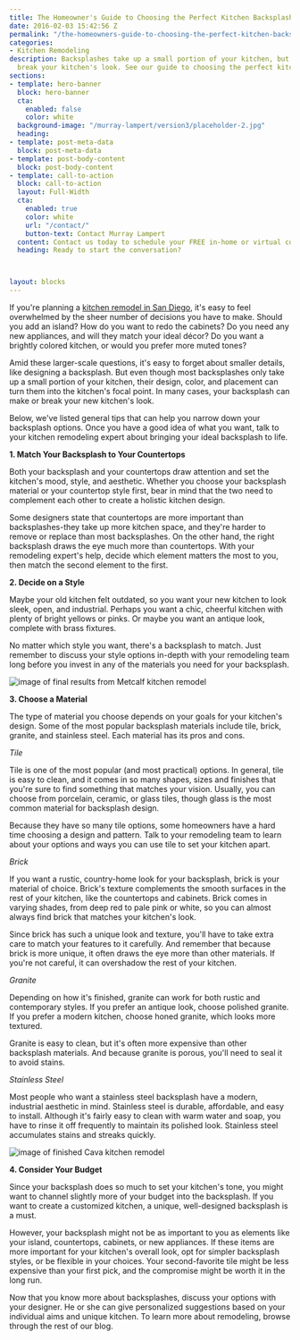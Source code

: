 ```yaml
---
title: The Homeowner's Guide to Choosing the Perfect Kitchen Backsplash
date: 2016-02-03 15:42:56 Z
permalink: "/the-homeowners-guide-to-choosing-the-perfect-kitchen-backsplash/"
categories:
- Kitchen Remodeling
description: Backsplashes take up a small portion of your kitchen, but they can make or
  break your kitchen's look. See our guide to choosing the perfect kitchen backsplash.
sections:
- template: hero-banner
  block: hero-banner
  cta:
    enabled: false
    color: white
  background-image: "/murray-lampert/version3/placeholder-2.jpg"
  heading: 
- template: post-meta-data
  block: post-meta-data
- template: post-body-content
  block: post-body-content
- template: call-to-action
  block: call-to-action
  layout: Full-Width
  cta:
    enabled: true
    color: white
    url: "/contact/"
    button-text: Contact Murray Lampert
  content: Contact us today to schedule your FREE in-home or virtual consultation.
  heading: Ready to start the conversation?



layout: blocks
---
```


If you're planning a [kitchen remodel in San Diego](/san-diego-kitchen-remodeling-services), it's easy to feel overwhelmed by the sheer number of decisions you
have to make. Should you add an island? How do you want to redo the cabinets? Do you need any new appliances,
and will they match your ideal décor? Do you want a brightly colored kitchen, or would you prefer more muted
tones?

Amid these larger-scale questions, it's easy to forget about smaller details, like designing a backsplash.
But even though most backsplashes only take up a small portion of your kitchen, their design, color, and
placement can turn them into the kitchen's focal point. In many cases, your backsplash can make or break your
new kitchen's look.

Below, we've listed general tips that can help you narrow down your backsplash options. Once you have a
good idea of what you want, talk to your kitchen remodeling expert about bringing your ideal backsplash to
life.

<strong>1. Match Your Backsplash to Your Countertops
</strong>

Both your backsplash and your countertops draw attention and set the kitchen's mood, style, and aesthetic.
Whether you choose your backsplash material or your countertop style first, bear in mind that the two need to
complement each other to create a holistic kitchen design.

Some designers state that countertops are more important than backsplashes-they take up more kitchen
space, and they're harder to remove or replace than most backsplashes. On the other hand, the right
backsplash draws the eye much more than countertops. With your remodeling expert's help, decide which element
matters the most to you, then match the second element to the first.

<strong>2. Decide on a Style</strong>

Maybe your old kitchen felt outdated, so you want your new kitchen to look sleek, open, and industrial.
Perhaps you want a chic, cheerful kitchen with plenty of bright yellows or pinks. Or maybe you want an
antique look, complete with brass fixtures.

No matter which style you want, there's a backsplash to match. Just remember to discuss your style options
in-depth with your remodeling team long before you invest in any of the materials you need for your
backsplash.

![image of final results from Metcalf kitchen remodel](/uploads/metcalf-kitchen-after.jpg "Metcalf Full Kitchen Remodel: After")

<strong>3. Choose a Material</strong>

The type of material you choose depends on your goals for your kitchen's design. Some of the most popular
backsplash materials include tile, brick, granite, and stainless steel. Each material has its pros and cons.

<em>Tile</em>

Tile is one of the most popular (and most practical) options. In general, tile is easy to clean, and it
comes in so many shapes, sizes and finishes that you're sure to find something that matches your vision.
Usually, you can choose from porcelain, ceramic, or glass tiles, though glass is the most common material for
backsplash design.

Because they have so many tile options, some homeowners have a hard time choosing a design and pattern.
Talk to your remodeling team to learn about your options and ways you can use tile to set your kitchen apart.

<em>Brick</em>

If you want a rustic, country-home look for your backsplash, brick is your material of choice. Brick's
texture complements the smooth surfaces in the rest of your kitchen, like the countertops and cabinets. Brick
comes in varying shades, from deep red to pale pink or white, so you can almost always find brick that
matches your kitchen's look.

Since brick has such a unique look and texture, you'll have to take extra care to match your features to
it carefully. And remember that because brick is more unique, it often draws the eye more than other
materials. If you're not careful, it can overshadow the rest of your kitchen.

<em>Granite</em>

Depending on how it's finished, granite can work for both rustic and contemporary styles. If you prefer an
antique look, choose polished granite. If you prefer a modern kitchen, choose honed granite, which looks more
textured.

Granite is easy to clean, but it's often more expensive than other backsplash materials. And because
granite is porous, you'll need to seal it to avoid stains.

<em>Stainless Steel</em>

Most people who want a stainless steel backsplash have a modern, industrial aesthetic in mind. Stainless
steel is durable, affordable, and easy to install. Although it's fairly easy to clean with warm water and
soap, you have to rinse it off frequently to maintain its polished look. Stainless steel accumulates stains
and streaks quickly.

![image of finished Cava kitchen remodel](/uploads/cava-621-i-ave-KD-34.jpg "Cava Kitchen Remodel in Coronado")

<strong>4. Consider Your Budget</strong>

Since your backsplash does so much to set your kitchen's tone, you might want to channel slightly more of
your budget into the backsplash. If you want to create a customized kitchen, a unique, well-designed
backsplash is a must.

However, your backsplash might not be as important to you as elements like your island, countertops,
cabinets, or new appliances. If these items are more important for your kitchen's overall look, opt for
simpler backsplash styles, or be flexible in your choices. Your second-favorite tile might be less expensive
than your first pick, and the compromise might be worth it in the long run.

Now that you know more about backsplashes, discuss your options with your designer. He or she can give
personalized suggestions based on your individual aims and unique kitchen. To learn more about remodeling,
browse through the rest of our blog.
